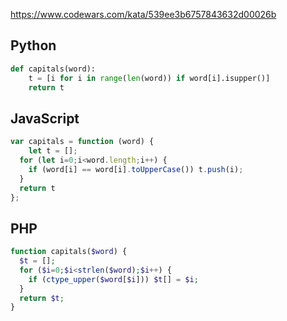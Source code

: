https://www.codewars.com/kata/539ee3b6757843632d00026b

## Python
```python
def capitals(word):
    t = [i for i in range(len(word)) if word[i].isupper()]
    return t
```

## JavaScript
```js
var capitals = function (word) {
	let t = [];
  for (let i=0;i<word.length;i++) {
    if (word[i] == word[i].toUpperCase()) t.push(i);
  }
  return t
};
```

## PHP
```php
function capitals($word) {
  $t = [];
  for ($i=0;$i<strlen($word);$i++) {
    if (ctype_upper($word[$i])) $t[] = $i;
  }
  return $t;
}
```